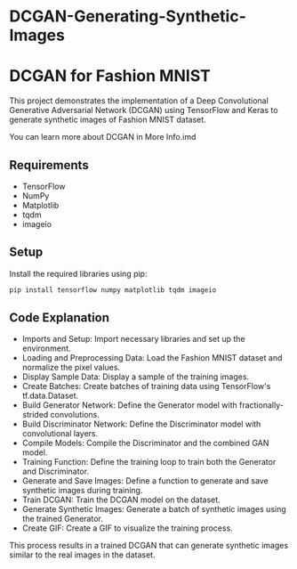 # DCGAN-Generating-Synthetic-Images
# DCGAN for Fashion MNIST

This project demonstrates the implementation of a Deep Convolutional Generative Adversarial Network (DCGAN) using TensorFlow and Keras to generate synthetic images of Fashion MNIST dataset.

You can learn more about DCGAN in More Info.imd

## Requirements

- TensorFlow
- NumPy
- Matplotlib
- tqdm
- imageio

## Setup

Install the required libraries using pip:

```bash
pip install tensorflow numpy matplotlib tqdm imageio
 ```
## Code Explanation

- Imports and Setup: Import necessary libraries and set up the environment.
- Loading and Preprocessing Data: Load the Fashion MNIST dataset and normalize the pixel values.
- Display Sample Data: Display a sample of the training images.
- Create Batches: Create batches of training data using TensorFlow's tf.data.Dataset.
- Build Generator Network: Define the Generator model with fractionally-strided convolutions.
- Build Discriminator Network: Define the Discriminator model with convolutional layers.
- Compile Models: Compile the Discriminator and the combined GAN model.
- Training Function: Define the training loop to train both the Generator and Discriminator.
- Generate and Save Images: Define a function to generate and save synthetic images during training.
- Train DCGAN: Train the DCGAN model on the dataset.
- Generate Synthetic Images: Generate a batch of synthetic images using the trained Generator.
- Create GIF: Create a GIF to visualize the training process.
  
This process results in a trained DCGAN that can generate synthetic images similar to the real images in the dataset.
